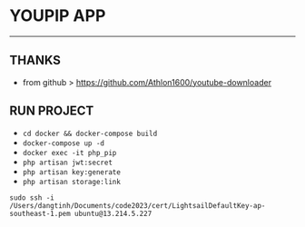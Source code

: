 # YOUPIP APP
<hr/>

## THANKS
- from github > https://github.com/Athlon1600/youtube-downloader


## RUN PROJECT
- ```cd docker && docker-compose build```
- ```docker-compose up -d```
- ```docker exec -it php_pip```
- ```php artisan jwt:secret```
- ```php artisan key:generate```
- ```php artisan storage:link```

```sudo ssh -i /Users/dangtinh/Documents/code2023/cert/LightsailDefaultKey-ap-southeast-1.pem ubuntu@13.214.5.227```
